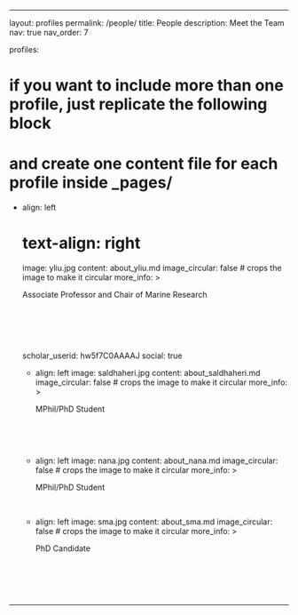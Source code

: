 ---
layout: profiles
permalink: /people/
title: People
description: Meet the Team
nav: true
nav_order: 7


profiles:
  # if you want to include more than one profile, just replicate the following block
  # and create one content file for each profile inside _pages/
  - align: left
    # text-align: right
    image: yliu.jpg
    content: about_yliu.md
    image_circular: false # crops the image to make it circular
    more_info: >
      <p>Associate Professor and Chair of Marine Research</p> <br>
      <p> <br> <a href="https://scholar.google.com/citations?user=bPXw5w8AAAAJ&hl=en&oi=ao" title="Google Scholar" style="transform: scale(2); display: inline-block;"><i class="ai ai-google-scholar"></i></a> 
      <span style="margin-left: 2em;"></span> 
      <a href="https://profiles.ucl.ac.uk/35462-yuanchang-liu" title="Work" style="transform: scale(2); display: inline-block;"><i class="ai ai-archive"></i></a> <br> </p>

        
      scholar_userid: hw5f7C0AAAAJ
      social: true

    - align: left
      image: saldhaheri.jpg
      content: about_saldhaheri.md
      image_circular: false # crops the image to make it circular
      more_info: >
        <p>MPhil/PhD Student</p> <br>
        <p> <br> <a href="https://scholar.google.com/citations?user=hw5f7C0AAAAJ&hl=en&oi=ao" title="Google Scholar" style="transform: scale(2); display: inline-block;"><i class="ai ai-google-scholar"></i></a> 
        <span style="margin-left: 2em;"></span>  <br> </p>
    
    - align: left
      image: nana.jpg
      content: about_nana.md
      image_circular: false # crops the image to make it circular
      more_info: >
        <p>MPhil/PhD Student</p> <br>

    - align: left
      image: sma.jpg
      content: about_sma.md
      image_circular: false # crops the image to make it circular
      more_info: >
        <p>PhD Candidate</p> <br>
        <p> <br> <a href="https://scholar.google.com/citations?user=LtuYFhoAAAAJ&hl=en&oi=ao" title="Google Scholar" style="transform: scale(2); display: inline-block;"><i class="ai ai-google-scholar"></i></a> 
        <span style="margin-left: 2em;"></span> 
        <a href="https://www.ucl.ac.uk/~ucemaxx" title="Work" style="transform: scale(2); display: inline-block;"><i class="ai ai-archive"></i></a> <br> </p>
  ---
